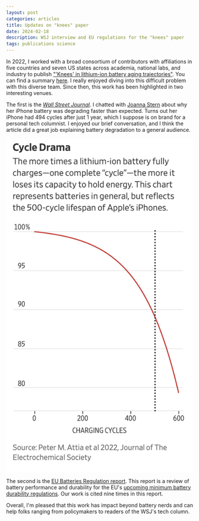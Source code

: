 ```yaml
---
layout: post
categories: articles
title: Updates on "knees" paper
date: 2024-02-18
description: WSJ interview and EU regulations for the "knees" paper
tags: publications science
---
```


In 2022, I worked with a broad consortium of contributors with affiliations in five countries
and seven US states across academia, national labs, and industry to publish
["'Knees' in lithium-ion battery aging trajectories"](https://doi.org/10.1149/1945-7111/ac6d13).
You can find a summary [here](https://petermattia.com/articles/2022/07/10/knees.html).
I really enjoyed diving into this difficult problem with this diverse team.
Since then, this work has been highlighted in two interesting venues.

The first is the [*Wall Street Journal*](https://www.wsj.com/tech/you-dont-need-a-new-iphone-you-just-need-a-new-battery-dc4caaaa?st=6wwgtlxt39bujnx&reflink=desktopwebshare_permalink).
I chatted with [Joanna Stern](https://www.wsj.com/news/author/joanna-stern)
about why her iPhone battery was degrading faster than expected.
Turns out her iPhone had 494 cycles after just 1 year, which I suppose is on brand for a personal tech columnist.
I enjoyed our brief conversation, and I think the article did a great job explaining battery degradation to
a general audience.

<p>
<img src="/img/wsj_knees.png" style="display:block; margin-left: auto; margin-right: auto;">
</p>

The second is the [EU Batteries Regulation report](https://op.europa.eu/en/publication-detail/-/publication/3fcf6f9d-c95b-11ee-95d9-01aa75ed71a1/language-en).
This report is a review of battery performance and durability for the EU's [upcoming minimum battery durability regulations](https://eur-lex.europa.eu/legal-content/EN/TXT/HTML/?uri=CELEX:52020PC0798#:~:text=Article%2010%2C%20together%20with%20Annex,vehicle%20batteries%20with%20internal%20storage.).
Our work is cited nine times in this report.

Overall, I'm pleased that this work has impact beyond battery nerds and can help folks
ranging from policymakers to readers of the WSJ's tech column.